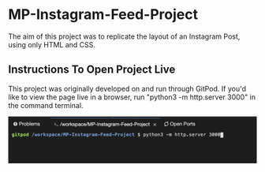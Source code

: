 # MP-Instagram-Feed-Project

  The aim of this project was to replicate the layout of an Instagram Post, using only HTML and CSS. 

## Instructions To Open Project Live

  This project was originally developed on and run through GitPod. If you'd like to view the page live in a browser, run "python3 -m http.server 3000" in the command terminal.

![](./images/sampleOfRunCommand.png)
